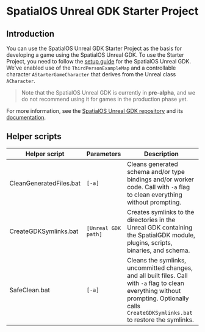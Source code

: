 # SpatialOS Unreal GDK Starter Project

## Introduction

You can use the SpatialOS Unreal GDK Starter Project as the basis for developing a game using the SpatialOS Unreal GDK. To use the Starter Project, you need to follow the [setup guide](https://github.com/improbable/UnrealGDK/blob/master/docs/setup-and-installing.md) for the SpatialOS Unreal GDK. We've enabled use of the `ThirdPersonExampleMap` and a controllable character `AStarterGameCharacter` that derives from the Unreal class `ACharacter`.

> Note that the SpatialOS Unreal GDK is currently in **pre-alpha**, and we do not recommend using it for games in the production phase yet.

For more information, see the [SpatialOS Unreal GDK repository](https://github.com/improbable/UnrealGDK) and its [documentation](https://github.com/improbable/UnrealGDK/blob/master/docs/readme.md).

## Helper scripts

| Helper script | Parameters | Description |
| --- | --- | --- |
| CleanGeneratedFiles.bat | `[-a]` | Cleans generated schema and/or type bindings and/or worker code. Call with `-a` flag to clean everything without prompting. |
| CreateGDKSymlinks.bat | `[Unreal GDK path]` | Creates symlinks to the directories in the Unreal GDK containing the SpatialGDK module, plugins, scripts, binaries, and schema. |
| SafeClean.bat | `[-a]` | Cleans the symlinks, uncommitted changes, and all built files. Call with `-a` flag to clean everything without prompting. Optionally calls `CreateGDKSymlinks.bat` to restore the symlinks. |